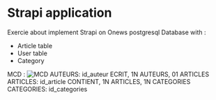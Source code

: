 # Strapi application

Exercie about implement Strapi on Onews postgresql Database with : 
 - Article table
 - User table
 - Category

MCD : 
![MCD]()
AUTEURS: id_auteur
ECRIT, 1N AUTEURS, 01 ARTICLES
ARTICLES: id_article
CONTIENT, 1N ARTICLES, 1N CATEGORIES
CATEGORIES: id_categories
